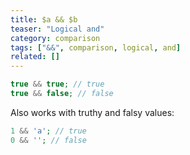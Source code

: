 ```yaml
---
title: $a && $b
teaser: "Logical and"
category: comparison
tags: ["&&", comparison, logical, and]
related: []
---
```


```php
true && true; // true
true && false; // false
```

Also works with truthy and falsy values:

```php
1 && 'a'; // true
0 && ''; // false
```
